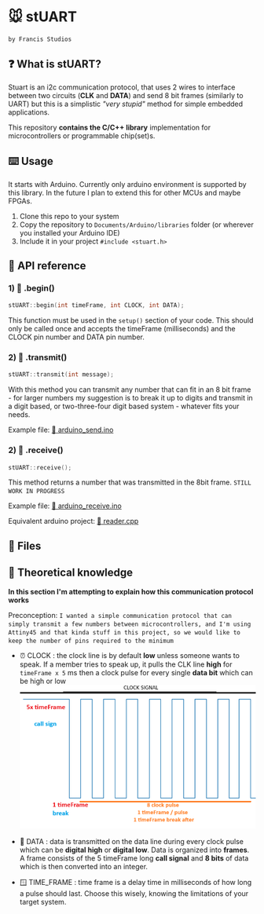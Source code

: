 # 🐭 stUART

`by Francis Studios`

## ❓ What is stUART? 

Stuart is an i2c communication protocol, that uses 2 wires to interface between two circuits (**CLK** and **DATA**) and send 8 bit frames (similarly to UART) but this is a simplistic _"very stupid"_ method for simple embedded applications. 

This repository **contains the C/C++ library** implementation for microcontrollers or programmable chip(set)s.

## ⌨️ Usage

It starts with Arduino. Currently only arduino environment is supported by this library. In the future I plan to extend this for other MCUs and maybe FPGAs. 

1. Clone this repo to your system
2. Copy the repository to ``Documents/Arduino/libraries`` folder (or wherever you installed your Arduino IDE)
3. Include it in your project ``#include <stuart.h>``

## 🔌 API reference

### 1) 🏁 .begin()
```cpp
stUART::begin(int timeFrame, int CLOCK, int DATA);
```

This function must be used in the ``setup()`` section of your code. This should only be called once and accepts the timeFrame (milliseconds) and the CLOCK pin number and DATA pin number. 

### 2) 📡 .transmit()
```cpp
stUART::transmit(int message);
```

With this method you can transmit any number that can fit in an 8 bit frame - for larger numbers my suggestion is to break it up to digits and transmit in a digit based, or two-three-four digit based system - whatever fits your needs. 

Example file: [📁 arduino_send.ino](/examples/arduino_send.ino)

### 2) 📶 .receive()
```cpp
stUART::receive();
```

This method returns a number that was transmitted in the 8bit frame. ``STILL WORK IN PROGRESS`` 

Example file: [📁 arduino_receive.ino](/examples/arduino_receive.ino)

Equivalent arduino project: [📁 reader.cpp](/examples/reader.cpp.old)

## 📁 Files

## 💭 Theoretical knowledge

**In this section I'm attempting to explain how this communication protocol works**

Preconception:
`I wanted a simple communication protocol that can simply transmit a few numbers between microcontrollers, and I'm using Attiny45 and that kinda stuff in this project, so we would like to keep the number of pins required to the minimum`

- ⏰ CLOCK : the clock line is by default **low** unless someone wants to speak. If a member tries to speak up, it pulls the CLK line **high** for `timeFrame x 5` ms then a clock pulse for every single **data bit** which can be high or low 
![clock signal](/docs/clock_signal.png)

- 💾 DATA : data is transmitted on the data line during every clock pulse which can be **digital high** or **digital low**. Data is organized into **frames**. A frame consists of the 5 timeFrame long **call signal** and **8 bits** of data which is then converted into an integer.

- 🪟 TIME_FRAME : time frame is a delay time in milliseconds of how long a pulse should last. Choose this wisely, knowing the limitations of your target system. 